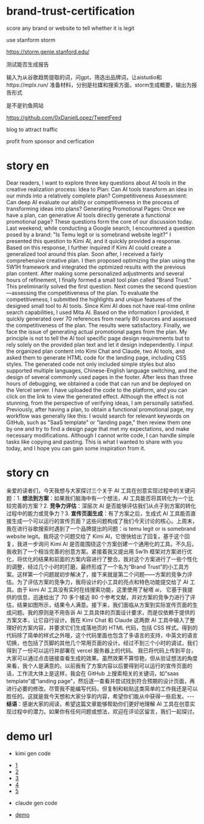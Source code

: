 # brand-trust-certification

score any brand or website to tell whether it is legit



use  stanform storm

https://storm.genie.stanford.edu/

测试能否生成报告


输入为从谷歌趋势提取的词，问gpt，筛选出品牌词，让aistudio和https://mplx.run/ 准备材料，分别是社媒和搜索方面，storm生成概要，输出为报告形式



是不是钓鱼网站

https://github.com/0xDanielLopez/TweetFeed



blog to attract traffic

profit from sponsor and cerfication 

# story en

Dear readers,
I want to explore three key questions about AI tools in the creative realization process:
Idea to Plan: Can AI tools transform an idea in our minds into a relatively complete plan?
Competitiveness Assessment: Can deep AI evaluate our ability or competitiveness in the process of transforming ideas into plans?
Generating Promotional Pages: Once we have a plan, can generative AI tools directly generate a functional promotional page?
These questions form the core of our discussion today. Last weekend, while conducting a Google search, I encountered a question posed by a brand: "Is Temu legit or is somebrand website legit?" I presented this question to Kimi AI, and it quickly provided a response. Based on this response, I further inquired if Kimi AI could create a generalized tool around this plan. Soon after, I received a fairly comprehensive creative plan.
I then proposed optimizing the plan using the 5W1H framework and integrated the optimized results with the previous plan content. After making some personalized adjustments and several hours of refinement, I finally formed a small tool plan called "Brand Trust." This preliminarily solved the first question.
Next comes the second question—assessing the competitiveness of the plan. To evaluate the competitiveness, I submitted the highlights and unique features of the designed small tool to AI tools. Since Kimi AI does not have real-time online search capabilities, I used Mita AI. Based on the information I provided, it quickly generated over 70 references from nearly 80 sources and assessed the competitiveness of the plan. The results were satisfactory.
Finally, we face the issue of generating actual promotional pages from the plan. My principle is not to tell the AI tool specific page design requirements but to rely solely on the provided plan text and let it design independently. I input the organized plan content into Kimi Chat and Claude, two AI tools, and asked them to generate HTML code for the landing page, including CSS styles. The generated code not only included simple styles but also supported multiple languages, Chinese-English language switching, and the design of several commonly used pages in the footer.
After less than three hours of debugging, we obtained a code that can run and be deployed on the Vercel server. I have uploaded the code to the platform, and you can click on the link to view the generated effect. Although the effect is not stunning, from the perspective of verifying ideas, I am personally satisfied.
Previously, after having a plan, to obtain a functional promotional page, my workflow was generally like this: I would search for relevant keywords on GitHub, such as "SaaS template" or "landing page," then review them one by one and try to find a design page that met my expectations, and make necessary modifications. Although I cannot write code, I can handle simple tasks like copying and pasting.
This is what I wanted to share with you today, and I hope you can gain some inspiration from it.

# story cn

亲爱的读者们，今天我想与大家探讨三个关于 AI 工具在创意实现过程中的关键问题：1. **想法到方案**：如果我们脑海中有一个想法，AI 工具能否将其转化为一个比较完善的方案？2. **竞争力评估**：深层次 AI 是否能够评估我们从点子到方案的转化过程中的能力或竞争力？3. **宣传页面生成**：有了方案之后，生成式 AI 工具能否直接生成一个可以运行的宣传页面？这些问题构成了我们今天讨论的核心。上周末，我在进行谷歌搜索时遇到了一个品牌提出的问题：is temu legit or is somebrand website legit。我将这个问题交给了 Kimi AI，它很快给出了回复。基于这个回复，我进一步询问 Kimi AI 是否能围绕这个方案创建一个通用化的工具。不久后，我收到了一个相当完善的创意方案。紧接着我又提出用 5w1h 框架对方案进行优化，将优化的结果和前面的方案内容进行了整合。我对这个方案进行了一些个性化的调整，经过几个小时的打磨，最终形成了一个名为“Brand Trust”的小工具方案。这样第一个问题就初步解决了，接下来就是第二个问题——方案的竞争力评估。为了评估方案的竞争力，我将设计的小工具的亮点和特色功能提交给了 AI 工具。由于 kimi AI 工具没有实时在线搜索功能，这里使用了秘塔 ai， 它基于我提供的信息，迅速给出了 70 多个接近 80 个参考文献，并对方案的竞争力进行了评估，结果如图所示，结果令人满意。接下来，我们面临从方案到实际宣传页面的生成问题。我的原则是不用告诉 AI 工具具体的页面设计要求，而是仅依赖于提供的方案文本，让它自行设计。我在 Kimi Chat 和 Claude 这两款 AI 工具中输入了整理好的方案内容，并要求它们生成落地页的 HTML 代码，包括 CSS 样式。得到的代码除了简单的样式之外哦，这个代码里面也包含了多语言的支持，中英文的语言切换，也包括了页脚的其他几个常用页面的设计。经过不到三个小时的调试，我们得到了一份可以运行并部署在 vercel 服务器上的代码。 我已将代码上传到平台，大家可以通过点击链接查看生成的效果。虽然效果不算惊艳，但从验证想法的角度来看，我个人是满意的。以前我有了方案内容以后要得到可以运行的宣传页面的话，工作流大体上是这样，我会在 GitHub 上搜索相关的关键词，如“saas template”或“landing page”，然后逐一查看并尝试找到符合预期的设计页面，再进行必要的修改。尽管我不能编写代码，但复制和粘贴这类简单的工作我还是可以胜任的。这就是我今天想和大家分享的内容，希望你们能从中获得一些启发。---**结语**：感谢大家的阅读，希望这篇文章能够帮助你们更好地理解 AI 工具在创意实现过程中的潜力。如果你有任何问题或想法，欢迎在评论区留言，我们一起探讨。

# demo url

- kimi gen code

* [1](https://wanghaisheng.github.io/brand-trust-certification/brandtrust.html)
* [2](https://wanghaisheng.github.io/brand-trust-certification/brandtrust-v2.html)
* [3](https://wanghaisheng.github.io/brand-trust-certification/brandtrust-v3.html)
* [4](https://wanghaisheng.github.io/brand-trust-certification/brandtrust-v4.html)
* [5](https://wanghaisheng.github.io/brand-trust-certification/brandtrust-v5.html)

- claude gen code

* [demo](https://brand-trust-certification.vercel.app/)
